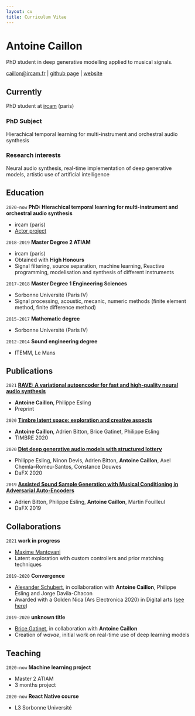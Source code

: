 ```yaml
---
layout: cv
title: Curriculum Vitae
---
```


# Antoine Caillon

PhD student in deep generative modelling applied to musical signals.

<div id="webaddress">
<a href="mailto:caillon@ircam.fr">caillon@ircam.fr</a>
| <a href="https://github.com/caillonantoine">github page</a>
| <a href="https://caillonantoine.github.io">website</a>
</div>

## Currently

PhD student at [ircam](ircam.fr) (paris)

### PhD Subject

Hierachical temporal learning for multi-instrument and orchestral audio synthesis

### Research interests

Neural audio synthesis, real-time implementation of deep generative models, artistic use of artificial intelligence

## Education

`2020-now`
**PhD: Hierachical temporal learning for multi-instrument and orchestral audio synthesis**

- ircam (paris)
- [Actor project](https://www.actorproject.org/)

`2018-2019`
**Master Degree 2 ATIAM**

- ircam (paris)
- Obtained with **High Honours**
- Signal filtering, source separation, machine learning, Reactive programming, modelisation and synthesis of different instruments

`2017-2018`
**Master Degree 1 Engineering Sciences**

- Sorbonne Université (Paris IV)
- Signal processing, acoustic, mecanic, numeric methods (finite element method, finite difference method)

`2015-2017`
**Mathematic degree**

- Sorbonne Université (Paris IV)

`2012-2014`
**Sound engineering degree**

- ITEMM, Le Mans

## Publications

`2021`
[**RAVE: A variational autoencoder for fast and high-quality neural audio synthesis**](https://arxiv.org/abs/2111.05011)

- **Antoine Caillon**, Philippe Esling
- Preprint

`2020`
[**Timbre latent space: exploration and creative aspects**](https://arxiv.org/abs/2008.01370)

- **Antoine Caillon**, Adrien Bitton, Brice Gatinet, Philippe Esling
- TIMBRE 2020

`2020`
[**Diet deep generative audio models with structured lottery**](https://arxiv.org/abs/2007.16170)

- Philippe Esling, Ninon Devis, Adrien Bitton, **Antoine Caillon**, Axel Chemla–Romeu-Santos, Constance Douwes
- DaFX 2020

`2019`
[**Assisted Sound Sample Generation with Musical Conditioning in Adversarial Auto-Encoders**](https://arxiv.org/abs/1904.06215)

- Adrien Bitton, Philippe Esling, **Antoine Caillon**, Martin Fouilleul
- DaFX 2019

## Collaborations

`2021`
**work in progress**

- [Maxime Mantovani](https://www.maximemantovani.com/)
- Latent exploration with custom controllers and prior matching techniques

`2019-2020`
**Convergence**

- [Alexander Schubert](https://www.alexanderschubert.net/), in collaboration with **Antoine Caillon**, Philippe Esling and Jorge Davila-Chacon
- Awarded with a Golden Nica (Ars Electronica 2020) in Digital arts ([see here](https://calls.ars.electronica.art/prix/winners/7320/))

`2019-2020`
**unknown title**

- [Brice Gatinet](https://www.ircam.fr/person/brice-gatinet/), in collaboration with **Antoine Caillon**
- Creation of _wavae_, initial work on real-time use of deep learning models


## Teaching

`2020-now`
**Machine learning project**

- Master 2 ATIAM
- 3 months project

`2020-now`
**React Native course**

- L3 Sorbonne Université